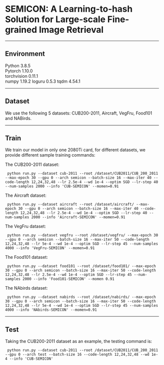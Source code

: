 # SEMICON: A Learning-to-hash Solution for Large-scale Fine-grained Image Retrieval
--------------------------
## Environment

Python 3.8.5  
Pytorch 1.10.0  
torchvision 0.11.1  
numpy 1.19.2
loguru 0.5.3
tqdm 4.54.1

--------------------------
## Dataset
We use the following 5 datasets: CUB200-2011, Aircraft, VegFru, Food101 and NABirds.

--------------------------
## Train

We train our model in only one 2080Ti card, for different datasets, we provide different sample training commands:  

The CUB200-2011 dataset:

     python run.py --dataset cub-2011 --root /dataset/CUB2011/CUB_200_2011 --max-epoch 30 --gpu 0 --arch semicon --batch-size 16 --max-iter 40 --code-length 12,24,32,48 --lr 2.5e-4 --wd 1e-4 --optim SGD --lr-step 40 --num-samples 2000 --info 'CUB-SEMICON' --momen=0.91

The Aircraft dataset:

     python run.py --dataset aircraft --root /dataset/aircraft/ --max-epoch 30 --gpu 0 --arch semicon --batch-size 16 --max-iter 40 --code-length 12,24,32,48 --lr 2.5e-4 --wd 1e-4 --optim SGD --lr-step 40 --num-samples 2000 --info 'Aircraft-SEMICON' --momen=0.91

The VegFru dataset:

     python run.py --dataset vegfru --root /dataset/vegfru/ --max-epoch 30 --gpu 0 --arch semicon --batch-size 16 --max-iter 50 --code-length 12,24,32,48 --lr 5e-4 --wd 1e-4 --optim SGD --lr-step 45 --num-samples 4000 --info 'VegFru-SEMICON' --momen=0.91

The Food101 dataset:

     python run.py --dataset food101 --root /dataset/food101/ --max-epoch 30 --gpu 0 --arch semicon --batch-size 16 --max-iter 50 --code-length 12,24,32,48 --lr 2.5e-4 --wd 1e-4 --optim SGD --lr-step 45 --num-samples 2000 --info 'Food101-SEMICON' --momen 0.91

The NAbirds dataset:
     
     python run.py --dataset nabirds --root /dataset/nabirds/ --max-epoch 30 --gpu 0 --arch semicon --batch-size 16 --max-iter 50 --code-length 12,24,32,48 --lr 5e-4 --wd 1e-4 --optim SGD --lr-step 45 --num-samples 4000 --info 'NAbirds-SEMICON' --momen=0.91

--------------------------
## Test

Taking the CUB200-2011 dataset as an example, the testing command is:  

     python run.py --dataset cub-2011 --root /dataset/CUB2011/CUB_200_2011 --gpu 0 --arch test --batch-size 16 --code-length 12,24,32,48 --wd 1e-4 --info 'CUB-SEMICON'

